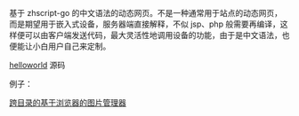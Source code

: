 基于 zhscript-go 的中文语法的动态网页。不是一种通常用于站点的动态网页，而是期望用于嵌入式设备，服务器端直接解释，不似 jsp、php 般需要再编译，这样便可以由客户端发送代码，最大灵活性地调用设备的功能，由于是中文语法，也便能让小白用户自己来定制。

[helloworld](https://github.com/zzzzzzzzzzz0/zsp-go/blob/master/helloworld.zsp) 源码

例子：

[跨目录的基于浏览器的图片管理器](https://github.com/zzzzzzzzzzz0/zsp-go-imgmgr)